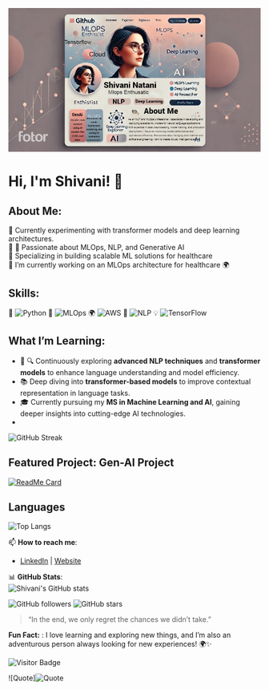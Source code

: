 ![Profile Banner](https://github.com/ShivaniNatani/Profile/blob/38a73723c7f0ee360d95696e29b42cf8c78853e2/Github%20profile.jpeg)


# Hi, I'm Shivani! 👋

## About Me:
🔭 Currently experimenting with transformer models and deep learning architectures.  
🌟 🌟 Passionate about MLOps, NLP, and Generative AI  
🎯 Specializing in building scalable ML solutions for healthcare  
🚀 I’m currently working on an MLOps architecture for healthcare 🌍



## Skills:
🚀 ![Python](https://img.shields.io/badge/-Python-blue?logo=python&logoColor=white)
🤖 ![MLOps](https://img.shields.io/badge/-MLOps-blue)
🌍 ![AWS](https://img.shields.io/badge/-AWS-orange?logo=amazonaws&logoColor=white)
📘 ![NLP](https://img.shields.io/badge/-NLP-red)
💡 ![TensorFlow](https://img.shields.io/badge/-TensorFlow-orange?logo=tensorflow&logoColor=white)


## What I’m Learning:
- 🧠 🔍 Continuously exploring **advanced NLP techniques** and **transformer models** to enhance language understanding and model efficiency.
- 📚 Deep diving into **transformer-based models** to improve contextual representation in language tasks.
- 🎓 Currently pursuing my **MS in Machine Learning and AI**, gaining deeper insights into cutting-edge AI technologies.
- 




![GitHub Streak](https://github-readme-streak-stats.herokuapp.com/?user=ShivaniNatani&theme=radical)


## Featured Project: Gen-AI Project
[![ReadMe Card](https://github-readme-stats.vercel.app/api/pin/?username=ShivaniNatani&repo=Gen-Ai-Project&theme=radical)](https://github.com/ShivaniNatani/Gen-Ai-Project)



## Languages
![Top Langs](https://github-readme-stats.vercel.app/api/top-langs/?username=ShivaniNatani&layout=compact&theme=radical)




📫 **How to reach me**:  
- [LinkedIn](https://www.linkedin.com/in/shivaninatani76/) | [Website](http://shivaninatani.com)

📊 **GitHub Stats**:  
![Shivani's GitHub stats](https://github-readme-stats.vercel.app/api?username=ShivaniNatani&show_icons=true&theme=radical)


![GitHub followers](https://img.shields.io/github/followers/ShivaniNatani?style=social)
![GitHub stars](https://img.shields.io/github/stars/ShivaniNatani?style=social)


> “In the end, we only regret the chances we didn’t take.”

**Fun Fact:** : I love learning and exploring new things, and I’m also an adventurous person always looking for new experiences! 🌍✨


![Visitor Badge](https://visitor-badge.glitch.me/badge?page_id=ShivaniNatani)

![Quote]![Quote](https://github-readme-quotes.herokuapp.com/quote?theme=dark)






